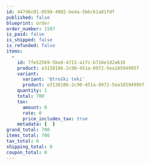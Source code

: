 ```yaml
---
id: 447d6c01-0599-4902-be4a-5b6c61a01fdf
published: false
blueprint: order
order_number: 1597
is_paid: false
is_shipped: false
is_refunded: false
items:
  -
    id: 7fe52569-5be8-4715-a1fc-b718e1d2a616
    product: e3138106-2c90-451a-8972-5ea18594995f
    variant:
      variant: 'Otroški teki'
      product: e3138106-2c90-451a-8972-5ea18594995f
    quantity: 1
    total: 700
    tax:
      amount: 0
      rate: 0
      price_includes_tax: true
    metadata: {  }
grand_total: 700
items_total: 700
tax_total: 0
shipping_total: 0
coupon_total: 0
---
```

